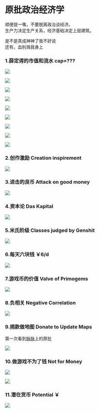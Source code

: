 # 原批政治经济学

顺便提一嘴，不要脱离政治谈经济。  
生产力决定生产关系，经济基础决定上层建筑。

是不是真成神神了我不好说  
还有，血别溅我身上  

### 1.薛定谔的市值和流水  cap=???

![](https://github.com/DreamingCats/GenshitJokes/raw/main/genshitjokes/原批政治经济学/薛定谔的米哈游市值与流水/米哈游市值-亿人民币.jpg)

![](https://github.com/DreamingCats/GenshitJokes/raw/main/genshitjokes/原批政治经济学/薛定谔的米哈游市值与流水/米哈游市值-2274亿美元.jpg)

![](https://github.com/DreamingCats/GenshitJokes/raw/main/genshitjokes/原批政治经济学/薛定谔的米哈游市值与流水/米哈游市值-8000亿美元.jpg)

![](https://github.com/DreamingCats/GenshitJokes/raw/main/genshitjokes/原批政治经济学/薛定谔的米哈游市值与流水/半个月4000亿.jpg)

![](https://github.com/DreamingCats/GenshitJokes/raw/main/genshitjokes/原批政治经济学/薛定谔的米哈游市值与流水/2500亿.jpg)

![](https://github.com/DreamingCats/GenshitJokes/raw/main/genshitjokes/原批政治经济学/薛定谔的米哈游市值与流水/一天4000亿刀.jpg)

![](https://github.com/DreamingCats/GenshitJokes/raw/main/genshitjokes/原批政治经济学/薛定谔的米哈游市值与流水/美军一年支出.jpg)

![](https://github.com/DreamingCats/GenshitJokes/raw/main/genshitjokes/原批政治经济学/薛定谔的米哈游市值与流水/十倍.jpg)

![](https://github.com/DreamingCats/GenshitJokes/raw/main/genshitjokes/原批政治经济学/薛定谔的米哈游市值与流水/流水三巨头.jpg)

### 2.创作激励  Creation inspirement

![](https://github.com/DreamingCats/GenshitJokes/raw/main/genshitjokes/原批政治经济学/创作激励.jpg)


### 3.进击的良币 Attack on good money

![](https://github.com/DreamingCats/GenshitJokes/raw/main/genshitjokes/原批政治经济学/进击的良币.jpg)

### 4.资本论  Das Kapital

![](https://github.com/DreamingCats/GenshitJokes/raw/main/genshitjokes/原批政治经济学/资本论1.jpg)


### 5.米氏阶级   Classes judged by Genshit

![](https://github.com/DreamingCats/GenshitJokes/raw/main/genshitjokes/原批政治经济学/米氏阶级.jpg)

### 6.每天六块钱   ￥6/d

![](https://github.com/DreamingCats/GenshitJokes/raw/main/genshitjokes/原批政治经济学/每天六块钱.jpg)

### 7.游戏币的价值   Valve of Primogems

![](https://github.com/DreamingCats/GenshitJokes/raw/main/genshitjokes/原批政治经济学/游戏币的价值.jpg)

### 8.负相关   Negative Correlation

![](https://github.com/DreamingCats/GenshitJokes/raw/main/genshitjokes/原批政治经济学/负相关.jpg)

### 9.捐款做地图   Donate to Update Maps

第一次看到[脉脉](https://maimai.cn/)上的原批

![](https://github.com/DreamingCats/GenshitJokes/raw/main/genshitjokes/原批政治经济学/捐款做地图.jpg)

### 10.做游戏不为了钱   Not for Money

![](https://github.com/DreamingCats/GenshitJokes/raw/main/genshitjokes/原批政治经济学/做游戏不为了钱.jpg)

![](https://github.com/DreamingCats/GenshitJokes/raw/main/genshitjokes/原批政治经济学/不以钱为目的.jpg)

### 11.潜在货币   Potential ￥

![](https://github.com/DreamingCats/GenshitJokes/raw/main/genshitjokes/原批政治经济学/做游戏不为了钱.jpg)